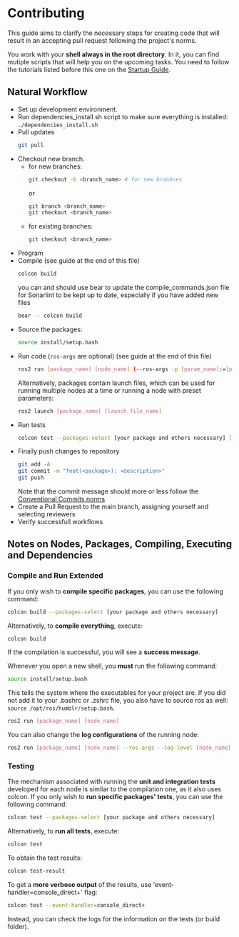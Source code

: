 # Contributing

This guide aims to clarify the necessary steps for creating code that will result in an accepting pull request following the project's norms.

You work with your **shell always in the root directory**. In it, you can find mutiple scripts that will help you on the upcoming tasks. You need to follow the tutorials listed before this one on the [Startup Guide](https://github.com/fs-feup/tutorials/blob/main/tutorials/startup_guide_as.md).

## Natural Workflow 

- Set up development environment.
- Run dependencies_install.sh script to make sure everything is installed: ```./dependencies_install.sh```
- Pull updates
  ```sh
  git pull
  ```
- Checkout new branch.
  - for new branches:
    ```sh
    git checkout -b <branch_name> # for new branhces
    ```
    or
    ```sh
    git branch <branch_name>
    git checkout <branch_name>
    ```
  - for existing branches:
    ```sh
    git checkout <branch_name>
    ```
- Program
- Compile (see guide at the end of this file)
  ```sh
  colcon build
  ```
  you can and should use bear to update the compile_commands.json file for Sonarlint to be kept up to date, especially if you have added new files
  ```sh
  bear -- colcon build 
  ```
- Source the packages:
  ```sh
  source install/setup.bash
  ```
- Run code (`ros-args` are optional) (see guide at the end of this file)
  ```sh
  ros2 run [package_name] [node_name] (--ros-args -p [param_name]:=[param_value])
  ```
  Alternatively, packages contain launch files, which can be used for running multiple nodes at a time or running a node with preset parameters:
  ```sh
  ros2 launch [package_name] [launch_file_name]
  ``` 
- Run tests
  ```sh
  colcon test --packages-select [your package and others necessary] [--event-handler=console_direct+] #last part for verbose
  ```
- Finally push changes to repository
  ```sh
  git add -A
  git commit -m "feat(<package>): <description>"
  git push
  ```
  Note that the commit message should more or less follow the [Conventional Commits norms](https://www.conventionalcommits.org/en/v1.0.0-beta.4/)
- Create a Pull Request to the main branch, assigning yourself and selecting reviewers
- Verify successfull workflows


## Notes on Nodes, Packages, Compiling, Executing and Dependencies

### Compile and Run Extended

If you only wish to **compile specific packages**, you can use the following command:
```sh
colcon build --packages-select [your package and others necessary]
```
Alternatively, to **compile everything**, execute:
```sh
colcon build
```

If the compilation is successful, you will see a **success message**.

Whenever you open a new shell, you **must** run the following command:

```sh
source install/setup.bash
```

This tells the system where the executables for your project are. If you did not add it to your .bashrc or .zshrc file, you also have to source ros as well: ```source /opt/ros/humblr/setup.bash```.

```sh
ros2 run [package_name] [node_name]
```

You can also change the **log configurations** of the running node:
```sh
ros2 run [package_name] [node_name] --ros-args --log-level [node_name]:=[log_level] # Can be warn, error, info and debug
```

### Testing

The mechanism associated with running the **unit and integration tests** developed for each node is similar to the compilation one, as it also uses colcon. If you only wish to **run specific packages' tests**, you can use the following command:
```sh
colcon test --packages-select [your package and others necessary]
```
Alternatively, to **run all tests**, execute:
```sh
colcon test
```

To obtain the test results:
```sh
colcon test-result
```

To get a **more verbose output** of the results, use 'event-handler=console_direct+' flag:

```sh
colcon test --event-handler=console_direct+
```

Instead, you can check the logs for the information on the tests (or build folder).
